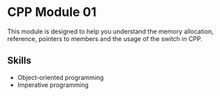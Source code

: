 # CPP Module 01

This module is designed to help you understand the memory allocation, reference, pointers to members and the usage of the switch in CPP.

## Skills

- Object-oriented programming
- Imperative programming